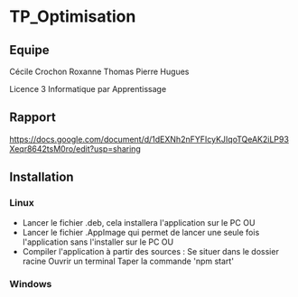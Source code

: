 # TP_Optimisation

## Equipe

Cécile Crochon
Roxanne Thomas
Pierre Hugues

Licence 3 Informatique par Apprentissage

## Rapport

https://docs.google.com/document/d/1dEXNh2nFYFIcyKJIqoTQeAK2iLP93Xeqr8642tsM0ro/edit?usp=sharing

## Installation

### Linux

- Lancer le fichier .deb, cela installera l'application sur le PC
OU
- Lancer le fichier .AppImage qui permet de lancer une seule fois l'application sans l'installer sur le PC
OU
- Compiler l'application à partir des sources :
    Se situer dans le dossier racine
    Ouvrir un terminal
    Taper la commande 'npm start'

### Windows